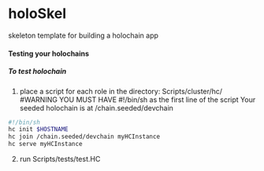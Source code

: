 # holoSkel
skeleton template for building a holochain app

#### Testing your holochains
##### To test holochain
1. place a script for each role in the directory: Scripts/cluster/hc/
  #WARNING YOU MUST HAVE #!/bin/sh as the first line of the script
  Your seeded holochain is at /chain.seeded/devchain
  ```bash
  #!/bin/sh
  hc init $HOSTNAME
  hc join /chain.seeded/devchain myHCInstance
  hc serve myHCInstance
  ```
2. run Scripts/tests/test.HC
